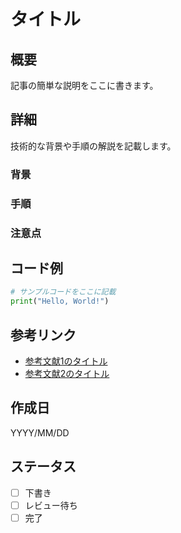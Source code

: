 # タイトル

## 概要
記事の簡単な説明をここに書きます。

## 詳細
技術的な背景や手順の解説を記載します。

### 背景

### 手順

### 注意点

## コード例
```python
# サンプルコードをここに記載
print("Hello, World!")
```

## 参考リンク
- [参考文献1のタイトル](URL)
- [参考文献2のタイトル](URL)

## 作成日
YYYY/MM/DD

## ステータス
- [ ] 下書き
- [ ] レビュー待ち
- [ ] 完了 